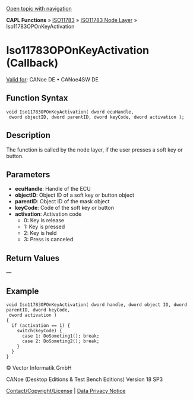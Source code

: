 [Open topic with navigation](../../../../../../CANoeDEFamily.htm#Topics/CAPLFunctions/ISO11783/ISONodeLayer/Functions/CAPLfunctionIso11783OPOnKeyActivation.md)

**CAPL Functions** » [ISO11783](../../CAPLfunctionsISO11783Overview.md) » [ISO11783 Node Layer](../CAPLfunctionsISONLOverview.md) » Iso11783OPOnKeyActivation

# Iso11783OPOnKeyActivation (Callback)

[Valid for](../../../../Shared/FeatureAvailability.md):  CANoe DE • CANoe4SW DE

## Function Syntax

```plaintext
void Iso11783OPOnKeyActivation( dword ecuHandle, 
 dword objectID, dword parentID, dword keyCode, dword activation );
```

## Description

The function is called by the node layer, if the user presses a soft key or button.

## Parameters

- **ecuHandle**: Handle of the ECU
- **objectID**: Object ID of a soft key or button object
- **parentID**: Object ID of the mask object
- **keyCode**: Code of the soft key or button
- **activation**: Activation code
  - 0: Key is release
  - 1: Key is pressed
  - 2: Key is held
  - 3: Press is canceled

## Return Values

—

## Example

```plaintext
void Iso11783OPOnKeyActivation( dword handle, dword object ID, dword parentID, dword keyCode, 
 dword activation )
{
  if (activation == 1) {
    switch(keyCode) {
      case 1: DoSometing1(); break;
      case 2: DoSometing2(); break;
    }
  }
}
```

© Vector Informatik GmbH

CANoe (Desktop Editions & Test Bench Editions) Version 18 SP3

[Contact/Copyright/License](../../../../Shared/ContactCopyrightLicense.md) | [Data Privacy Notice](https://www.vector.com/int/en/company/get-info/privacy-policy/)